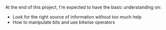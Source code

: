At the end of this project, I'm expected to have the basic understanding on:

* Look for the right source of information without too much help
* How to manipulate bits and use bitwise operators
